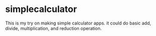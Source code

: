 # simplecalculator
This is my try on making simple calculator apps.
it could do basic add, divide, multiplication, and reduction operation.
